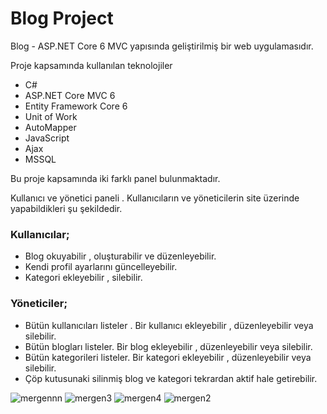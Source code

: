 #  Blog Project

Blog - ASP.NET Core 6 MVC yapısında geliştirilmiş bir web uygulamasıdır. 

Proje kapsamında kullanılan teknolojiler

-  C#
-  ASP.NET Core MVC 6
-  Entity Framework Core 6
-  Unit of Work
-  AutoMapper
-  JavaScript 
-  Ajax
-  MSSQL





Bu proje kapsamında iki farklı panel bulunmaktadır.

Kullanıcı ve yönetici paneli . Kullanıcıların ve yöneticilerin site üzerinde yapabildikleri şu şekildedir.




### Kullanıcılar;
 - Blog okuyabilir , oluşturabilir ve düzenleyebilir. 
 - Kendi profil ayarlarını güncelleyebilir.
 - Kategori ekleyebilir , silebilir.
 ### Yöneticiler;
 - Bütün kullanıcıları listeler . Bir kullanıcı ekleyebilir , düzenleyebilir veya silebilir.
 - Bütün blogları listeler. Bir blog ekleyebilir , düzenleyebilir veya silebilir.
 - Bütün kategorileri listeler. Bir kategori ekleyebilir , düzenleyebilir veya silebilir.
 - Çöp kutusunaki silinmiş blog ve kategori tekrardan aktif hale getirebilir.



![mergennn](https://github.com/enesylmzx42/Blog_Project_ASPNET/assets/117593621/7bffa9c6-e3e8-4bf0-a15d-eff09eb5e27b)
![mergen3](https://github.com/enesylmzx42/Blog_Project_ASPNET/assets/117593621/ecfc053e-1eec-411c-b63f-d1b624d68c2c)
![mergen4](https://github.com/enesylmzx42/Blog_Project_ASPNET/assets/117593621/3de07de8-ef6e-4609-a208-a8a1816251da)
![mergen2](https://github.com/enesylmzx42/Blog_Project_ASPNET/assets/117593621/ebed8ad5-8373-400e-bde1-b061ab18fcd9)



   
